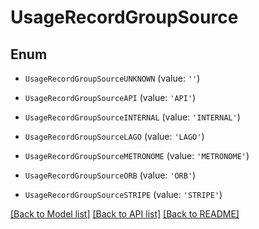 # UsageRecordGroupSource


## Enum

* `UsageRecordGroupSourceUNKNOWN` (value: `''`)

* `UsageRecordGroupSourceAPI` (value: `'API'`)

* `UsageRecordGroupSourceINTERNAL` (value: `'INTERNAL'`)

* `UsageRecordGroupSourceLAGO` (value: `'LAGO'`)

* `UsageRecordGroupSourceMETRONOME` (value: `'METRONOME'`)

* `UsageRecordGroupSourceORB` (value: `'ORB'`)

* `UsageRecordGroupSourceSTRIPE` (value: `'STRIPE'`)

[[Back to Model list]](../README.md#documentation-for-models) [[Back to API list]](../README.md#documentation-for-api-endpoints) [[Back to README]](../README.md)


